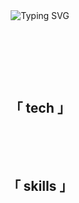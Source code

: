 <div align="center">
  <img src="https://readme-typing-svg.demolab.com?font=Poppins&pause=1000&color=E4E4E4&center=true&vCenter=true&random=false&width=435&lines=%F0%9F%8E%88+42nao+%F0%9F%8E%88;%F0%9F%94%96+junior+developer+%F0%9F%94%96;%F0%9F%93%A6+java%2C+typescript%2C+python%2C+dart+%F0%9F%93%A6" alt="Typing SVG" />
</div>
<br>
<h3 align="center">
  <img src="https://img.shields.io/github/followers/42nao?color=ff5942&style=for-the-badge" alt=""/>
  <img src="https://komarev.com/ghpvc/?username=42nao&color=ff5942&style=for-the-badge" alt=""/> 
</h3>
<br>
<h2 align="center" >「 tech 」</h2>
<p align="center">
  <img src="https://img.shields.io/badge/Java-ED8B00?color=ff5942&style=for-the-badge&logo=openjdk&logoColor=white" alt=""/>
  <img src="https://img.shields.io/badge/TypeScript-323330?color=ff5942&style=for-the-badge&logo=typescript&logoColor=white" alt=""/>
  <img src="https://img.shields.io/badge/Python-758AAA?color=ff5942&style=for-the-badge&logo=Python&logoColor=white" alt=""/>
  <img src="https://img.shields.io/badge/html5-%23E34F26.svg?color=ff5942&style=for-the-badge&logo=html5&logoColor=white" alt=""/>
  <img src="https://img.shields.io/badge/css3-%231572B6.svg?color=ff5942&style=for-the-badge&logo=css3&logoColor=white" alt=""/>
</p>
<br>
<h2 align="center" >「 skills 」</h2>
<p align="center">
  <img src="https://img.shields.io/badge/OracleDB-003545?color=ff5942&style=for-the-badge&logo=oracle&logoColor=white" alt=""/>
    <img src="https://img.shields.io/badge/MariaDB-003545?color=ff5942&style=for-the-badge&logo=mariadb&logoColor=white" alt=""/>
  <img src="https://img.shields.io/badge/React-F24E1E?color=ff5942&style=for-the-badge&logo=react&logoColor=white" alt=""/>
  <img src="https://img.shields.io/badge/React_Native-20232A?color=ff5942&style=for-the-badge&logo=react&logoColor=white" alt=""/>
</p>
<br>

